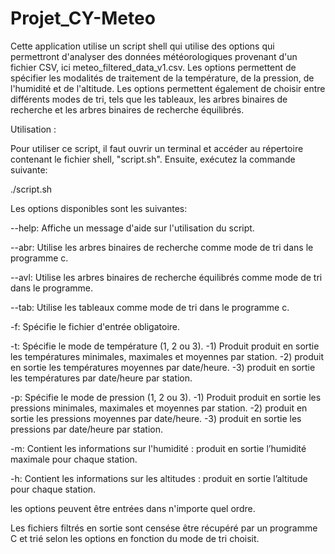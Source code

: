 # Projet_CY-Meteo

Cette application utilise un script shell qui utilise des options qui permettront d'analyser des données météorologiques provenant d'un fichier CSV, ici meteo_filtered_data_v1.csv. Les options permettent de spécifier les modalités de traitement de la température, de la pression, de l'humidité et de l'altitude. Les options permettent également de choisir entre différents modes de tri, tels que les tableaux, les arbres binaires de recherche et les arbres binaires de recherche équilibrés.

Utilisation :

Pour utiliser ce script, il faut ouvrir un terminal et accéder au répertoire contenant le fichier shell, "script.sh". Ensuite, exécutez la commande suivante:

./script.sh <OPTIONS>
  
Les options disponibles sont les suivantes:

--help: Affiche un message d'aide sur l'utilisation du script.

--abr: Utilise les arbres binaires de recherche comme mode de tri dans le programme c.

--avl: Utilise les arbres binaires de recherche équilibrés comme mode de tri dans le programme.

--tab: Utilise les tableaux comme mode de tri dans le programme c.

-f: Spécifie le fichier d'entrée obligatoire.

-t: Spécifie le mode de température (1, 2 ou 3).
  -1) Produit produit en sortie les températures minimales, maximales et moyennes par station.
  -2) produit en sortie les températures moyennes par date/heure.
  -3) produit en sortie les températures par date/heure par station. 
  
-p: Spécifie le mode de pression (1, 2 ou 3).
  -1) Produit produit en sortie les pressions minimales, maximales et moyennes par station.
  -2) produit en sortie les pressions moyennes par date/heure.
  -3) produit en sortie les pressions par date/heure par station.
  
-m: Contient les informations sur l'humidité : produit en sortie l’humidité maximale pour chaque station.

-h: Contient les informations sur les altitudes : produit en sortie l’altitude pour chaque station.

  
les options peuvent être entrées dans n'importe quel ordre.

Les fichiers filtrés en sortie sont censése être récupéré par un programme C et trié selon les options en fonction du mode de tri choisit.
